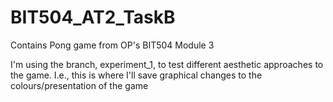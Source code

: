 # BIT504_AT2_TaskB

Contains Pong game from OP's BIT504 Module 3

I'm using the branch, experiment_1, to test different aesthetic approaches to the game. I.e., this is where I'll save graphical changes to the colours/presentation of the game
